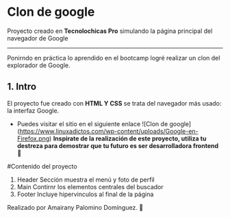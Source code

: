 # Clon de google
Proyecto creado en **Tecnolochicas Pro** simulando la página principal del navegador de Google 
***
Ponirndo en práctica lo aprendido en el bootcamp logré realizar un clon del explorador de Google.
## 1. Intro
El proyecto fue creado con **HTML Y CSS** se trata del navegador más usado: la interfaz Google.
* Puedes visitar el sitio en el siguiente enlace
![Clon de google] (https://www.linuxadictos.com/wp-content/uploads/Google-en-Firefox.png)
**Inspirate de la realización de este proyecto, utiliza tu destreza para demostrar que tu futuro es ser desarrolladora frontend 💪**

#Contenido del proyecto
1. Header
Sección muestra el menú y foto de perfil
2. Main
Contirnr los elementos centrales del buscador
3. Footer
Incluye hipervinculos al final de la página

Realizado por Amairany Palomino Domínguez. 💜
